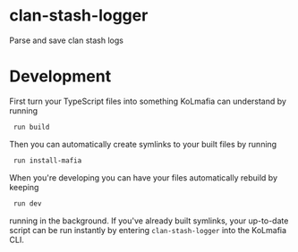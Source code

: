# clan-stash-logger

Parse and save clan stash logs

# Development

First turn your TypeScript files into something KoLmafia can understand by running

```bash
 run build
```

Then you can automatically create symlinks to your built files by running

```bash
 run install-mafia
```

When you're developing you can have your files automatically rebuild by keeping

```bash
 run dev
```

running in the background. If you've already built symlinks, your up-to-date script can be run instantly by entering `clan-stash-logger` into the KoLmafia CLI.
